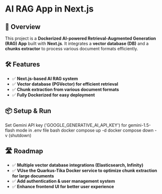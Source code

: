 # AI RAG App in Next.js

## 🚀 Overview
This project is a **Dockerized AI-powered Retrieval-Augmented Generation (RAG) App** built with **Next.js**. It integrates a **vector database (DB)** and a **chunks extractor** to process various document formats efficiently.

## 🛠 Features
- ✅ **Next.js-based AI RAG system**
- ✅ **Vector database (PGVector) for efficient retrieval**
- ✅ **Chunk extraction from various document formats**
- ✅ **Fully Dockerized for easy deployment**

## 📦 Setup & Run
   Set Gemini API key ('GOOGLE_GENERATIVE_AI_API_KEY') for gemini-1.5-flash mode in .env file
   bash
   docker compose up -d
   docker compose down -v (shutdown)

## 🛣️ Roadmap
- ✅ **Multiple vector database integrations (Elasticsearch, Infinity)**
- ✅ **VUse the Quarkus-Tika Docker service to optimize chunk extraction for large documents**
- ✅ **Add authentication & user management system**
- ✅ **Enhance frontend UI for better user experience**
   
